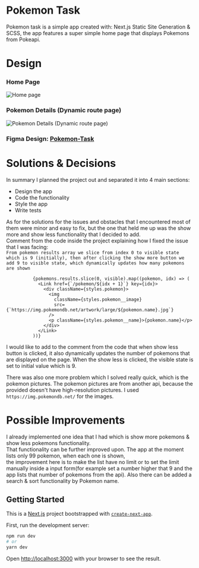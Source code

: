# Pokemon Task
Pokemon task is a simple app created with: Next.js Static Site Generation & SCSS, the app features a super simple home page that displays Pokemons from Pokeapi. 
# Design 
### Home Page
![Home page](https://i.ibb.co/8P7gGrN/Home-Page.png)
### Pokemon Details (Dynamic route page)
![Pokemon Details (Dynamic route page)](https://i.ibb.co/M74zx7S/Pokemon-Details.png)

### Figma Design: [Pokemon-Task](https://www.figma.com/file/O4fIKjUQ61yJU8alP3c4eu/Pokemon-Task)

# Solutions & Decisions
In summary I planned the project out and separated it into 4 main sections:
  - Design the app
  - Code the functionality
  - Style the app
  - Write tests

As for the solutions for the issues and obstacles that I encountered
most of them were minor and easy to fix, but the one that held me up was the show more and show less functionality that I decided to add. \
Comment from the code inside the project explaining how I fixed the issue that I was facing:\
```From pokemon results array we slice from index 0 to visible state which is 9 (initially), then after clicking the show more button we add 9 to visible state, which dynamically updates how many pokemons are shown```
```
          {pokemons.results.slice(0, visible).map((pokemon, idx) => (
            <Link href={`/pokemon/${idx + 1}`} key={idx}>
              <div className={styles.pokemon}>
                <img
                  className={styles.pokemon__image}
                  src={`https://img.pokemondb.net/artwork/large/${pokemon.name}.jpg`}
                />
                <p className={styles.pokemon__name}>{pokemon.name}</p>
              </div>
            </Link>
          ))}
```
I would like to add to the comment from the code that when show less button is clicked,
it also dynamically updates the number of pokemons that are displayed on the page.
When the show less is clicked, the visible state is set to initial value which is 9.

There was also one more problem which I solved really quick, which is the pokemon pictures.
The pokemon pictures are from another api, because the provided doesn't have high-resolution pictures.
I used ```https://img.pokemondb.net/``` for the images. 

# Possible Improvements
I already implemented one idea that I had which is show more pokemons & show less pokemons functionality.\
That functionality can be further improved upon. The app at the moment lists only 99 pokemon, when each one is shown,\
the improvement here is to make the list have no limit or to set the limit manually inside a input form(for example set a number higher that 9 and the app lists that number of pokemons from the api).
Also there can be added a search & sort functionality by Pokemon name.

## Getting Started

This is a [Next.js](https://nextjs.org/) project bootstrapped with [`create-next-app`](https://github.com/vercel/next.js/tree/canary/packages/create-next-app).

First, run the development server:

```bash
npm run dev
# or
yarn dev
```

Open [http://localhost:3000](http://localhost:3000) with your browser to see the result.
